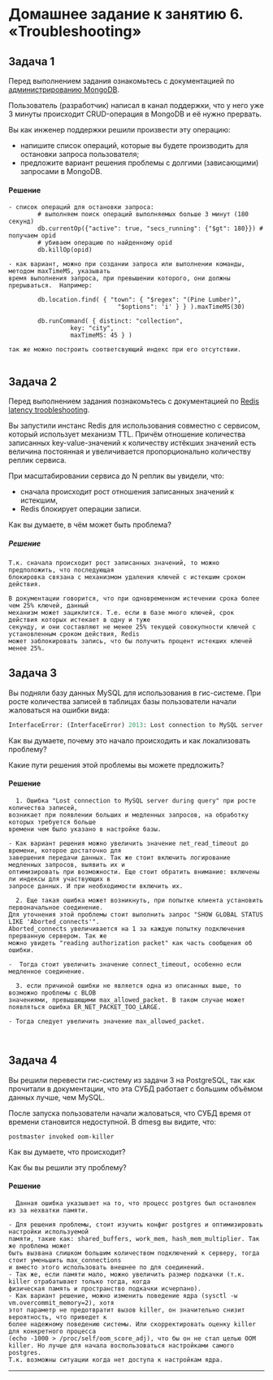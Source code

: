 # Домашнее задание к занятию 6. «Troubleshooting»

## Задача 1

Перед выполнением задания ознакомьтесь с документацией по [администрированию MongoDB](https://docs.mongodb.com/manual/administration/).

Пользователь (разработчик) написал в канал поддержки, что у него уже 3 минуты происходит CRUD-операция в MongoDB и её 
нужно прервать. 

Вы как инженер поддержки решили произвести эту операцию:

- напишите список операций, которые вы будете производить для остановки запроса пользователя;
- предложите вариант решения проблемы с долгими (зависающими) запросами в MongoDB.

#### Решение

```text
- список операций для остановки запроса:
        # выполняем поиск операций выполняемых больше 3 минут (180 секунд)
        db.currentOp({"active": true, "secs_running": {"$gt": 180}}) # получаем opid
        # убиваем операцию по найденному opid
        db.killOp(opid)

- как вариант, можно при создании запроса или выполнении команды, методом maxTimeMS, указывать 
время выполнения запроса, при превышении которого, они должны прерываться.  Например:

        db.location.find( { "town": { "$regex": "(Pine Lumber)",
                              "$options": 'i' } } ).maxTimeMS(30)
        
        db.runCommand( { distinct: "collection",
                 key: "city",
                 maxTimeMS: 45 } )
        
так же можно построить соответсвующий индекс при его отсутствии.   
 

```

## Задача 2

Перед выполнением задания познакомьтесь с документацией по [Redis latency troobleshooting](https://redis.io/topics/latency).

Вы запустили инстанс Redis для использования совместно с сервисом, который использует механизм TTL. 
Причём отношение количества записанных key-value-значений к количеству истёкших значений есть величина постоянная и
увеличивается пропорционально количеству реплик сервиса. 

При масштабировании сервиса до N реплик вы увидели, что:

- сначала происходит рост отношения записанных значений к истекшим,
- Redis блокирует операции записи.

Как вы думаете, в чём может быть проблема?

##### Решение

```text
Т.к. сначала происходит рост записанных значений, то можно предположить, что последующая 
блокировка связана с механизмом удаления ключей с истекшим сроком действия.

В документации говорится, что при одновременном истечении срока более чем 25% ключей, данный 
механизм может зациклится. Т.е. если в базе много ключей, срок действия которых истекает в одну и туже 
секунду, и они составляют не менее 25% текущей совокупности ключей с установленным сроком действия, Redis
может заблокировать запись, что бы получить процент истекших ключей менее 25%. 
```
 
## Задача 3

Вы подняли базу данных MySQL для использования в гис-системе. При росте количества записей в таблицах базы
пользователи начали жаловаться на ошибки вида:
```python
InterfaceError: (InterfaceError) 2013: Lost connection to MySQL server during query u'SELECT..... '
```

Как вы думаете, почему это начало происходить и как локализовать проблему?

Какие пути решения этой проблемы вы можете предложить?

#### Решение

```text
  1. Ошибка "Lost connection to MySQL server during query" при росте количества записей, 
возникает при появлении больших и медленных запросов, на обработку которых требуется больше 
времени чем было указано в настройке базы.

- Как вариант решения можно увеличить значение net_read_timeout до времени, которое достаточно для 
завершения передачи данных. Так же стоит включить логирование медленных запросов, выявить их и 
оптимизировать при возможности. Еще стоит обратить внимание: включены ли индексы для участвующих в 
запросе данных. И при необходимости включить их.

  2. Еще такая ошибка может возникнуть, при попытке клиента установить первоначальное соединение. 
Для уточнения этой проблемы стоит выполнить запрос "SHOW GLOBAL STATUS LIKE 'Aborted_connects'".
Aborted_connects увеличивается на 1 за каждую попытку подключения прерванную сервером. Так же 
можно увидеть "reading authorization packet" как часть сообщения об ошибки.

-  Тогда стоит увеличить значение connect_timeout, особенно если медленное соединение.

  3. если причиной ошибки не является одна из описанных выше, то возможно проблемы с BLOB
значениями, превышающими max_allowed_packet. В таком случае может появляться ошибка ER_NET_PACKET_TOO_LARGE.

- Тогда следует увеличить значение max_allowed_packet.



```

## Задача 4


Вы решили перевести гис-систему из задачи 3 на PostgreSQL, так как прочитали в документации, что эта СУБД работает с 
большим объёмом данных лучше, чем MySQL.

После запуска пользователи начали жаловаться, что СУБД время от времени становится недоступной. В dmesg вы видите, что:

`postmaster invoked oom-killer`

Как вы думаете, что происходит?

Как бы вы решили эту проблему?

#### Решение

```text
  Данная ошибка указывает на то, что процесс postgres был остановлен из за нехватки памяти.
  
- Для решения проблемы, стоит изучить конфиг postgres и оптимизировать настройки используемой 
памяти, такие как: shared_buffers, work_mem, hash_mem_multiplier. Так же проблема может
быть вызвана слишком большим количеством подключений к серверу, тогда стоит уменьшить max_connections
и вместо этого использовать внешнее по для соединений.
- Так же, если памяти мало, можно увеличить размер подкачки (т.к. killer отрабатывает только тогда, когда
физическая память и пространство подкачки исчерпано).
- Как вариант решение, можно изменить поведение ядра (sysctl -w vm.overcommit_memory=2), хотя
этот параметр не предотвратит вызов killer, он значительно снизит вероятность, что приведет к 
более надежному поведению системы. Или скорректировать оценку killer для конкретного процесса
(echo -1000 > /proc/self/oom_score_adj), что бы он не стал целью OOM killer. Но лучше для начала воспользоваться настройками самого postgres. 
Т.к. возможны ситуации когда нет доступа к настройкам ядра.

```

---